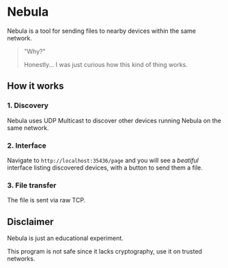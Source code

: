 # Nebula

Nebula is a tool for sending files to nearby devices within the same network.

> "Why?"
>
> Honestly... I was just curious how this kind of thing works.

## How it works

### 1. Discovery

Nebula uses UDP Multicast to discover other devices running Nebula on the same network.

### 2. Interface

Navigate to `http://localhost:35436/page` and you will see a _beatiful_ interface listing discovered
devices, with a button to send them a file.

### 3. File transfer

The file is sent via raw TCP.

## Disclaimer

Nebula is just an educational experiment.

This program is not safe since it lacks cryptography, use it on trusted networks.
